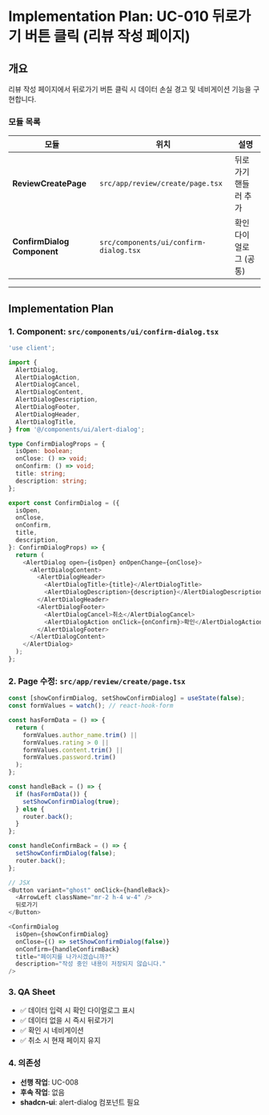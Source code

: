# Implementation Plan: UC-010 뒤로가기 버튼 클릭 (리뷰 작성 페이지)

## 개요

리뷰 작성 페이지에서 뒤로가기 버튼 클릭 시 데이터 손실 경고 및 네비게이션 기능을 구현합니다.

### 모듈 목록

| 모듈 | 위치 | 설명 |
|------|------|------|
| **ReviewCreatePage** | `src/app/review/create/page.tsx` | 뒤로가기 핸들러 추가 |
| **ConfirmDialog Component** | `src/components/ui/confirm-dialog.tsx` | 확인 다이얼로그 (공통) |

---

## Implementation Plan

### 1. Component: `src/components/ui/confirm-dialog.tsx`

```typescript
'use client';

import {
  AlertDialog,
  AlertDialogAction,
  AlertDialogCancel,
  AlertDialogContent,
  AlertDialogDescription,
  AlertDialogFooter,
  AlertDialogHeader,
  AlertDialogTitle,
} from '@/components/ui/alert-dialog';

type ConfirmDialogProps = {
  isOpen: boolean;
  onClose: () => void;
  onConfirm: () => void;
  title: string;
  description: string;
};

export const ConfirmDialog = ({
  isOpen,
  onClose,
  onConfirm,
  title,
  description,
}: ConfirmDialogProps) => {
  return (
    <AlertDialog open={isOpen} onOpenChange={onClose}>
      <AlertDialogContent>
        <AlertDialogHeader>
          <AlertDialogTitle>{title}</AlertDialogTitle>
          <AlertDialogDescription>{description}</AlertDialogDescription>
        </AlertDialogHeader>
        <AlertDialogFooter>
          <AlertDialogCancel>취소</AlertDialogCancel>
          <AlertDialogAction onClick={onConfirm}>확인</AlertDialogAction>
        </AlertDialogFooter>
      </AlertDialogContent>
    </AlertDialog>
  );
};
```

### 2. Page 수정: `src/app/review/create/page.tsx`

```typescript
const [showConfirmDialog, setShowConfirmDialog] = useState(false);
const formValues = watch(); // react-hook-form

const hasFormData = () => {
  return (
    formValues.author_name.trim() ||
    formValues.rating > 0 ||
    formValues.content.trim() ||
    formValues.password.trim()
  );
};

const handleBack = () => {
  if (hasFormData()) {
    setShowConfirmDialog(true);
  } else {
    router.back();
  }
};

const handleConfirmBack = () => {
  setShowConfirmDialog(false);
  router.back();
};

// JSX
<Button variant="ghost" onClick={handleBack}>
  <ArrowLeft className="mr-2 h-4 w-4" />
  뒤로가기
</Button>

<ConfirmDialog
  isOpen={showConfirmDialog}
  onClose={() => setShowConfirmDialog(false)}
  onConfirm={handleConfirmBack}
  title="페이지를 나가시겠습니까?"
  description="작성 중인 내용이 저장되지 않습니다."
/>
```

### 3. QA Sheet

- ✅ 데이터 입력 시 확인 다이얼로그 표시
- ✅ 데이터 없을 시 즉시 뒤로가기
- ✅ 확인 시 네비게이션
- ✅ 취소 시 현재 페이지 유지

### 4. 의존성

- **선행 작업**: UC-008
- **후속 작업**: 없음
- **shadcn-ui**: alert-dialog 컴포넌트 필요

